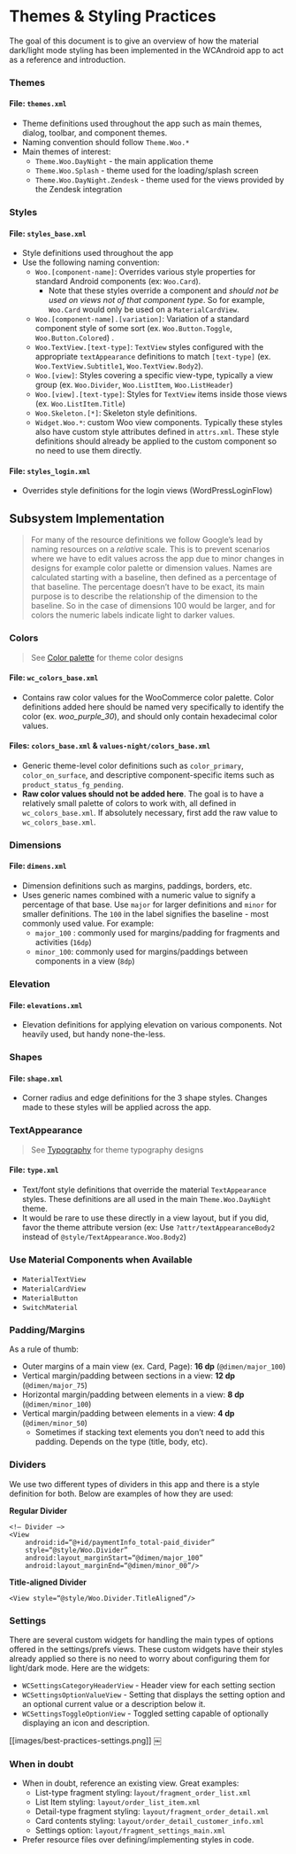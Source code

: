 # Themes & Styling Practices
The goal of this document is to give an overview of how the material dark/light mode styling has been implemented in the WCAndroid app to act as a reference and introduction.

### Themes
#### **File**: `themes.xml`
* Theme definitions used throughout the app such as main themes, dialog, toolbar, and component themes.
* Naming convention should follow `Theme.Woo.*`
* Main themes of interest:
	* `Theme.Woo.DayNight` - the main application theme
	* `Theme.Woo.Splash` - theme used for the loading/splash screen
	* `Theme.Woo.DayNight.Zendesk` - theme used for the views provided by the Zendesk integration

### Styles
#### File: `styles_base.xml`
* Style definitions used throughout the app
* Use the following naming convention:
	* `Woo.[component-name]`: Overrides various style properties for standard Android components (ex: `Woo.Card`).
		* Note that these styles override a component and *should not be used on views not of that component type*. So for example, `Woo.Card` would only be used on a `MaterialCardView`.
	* `Woo.[component-name].[variation]`: Variation of a standard component style of some sort (ex. `Woo.Button.Toggle`, `Woo.Button.Colored`) .
	* `Woo.TextView.[text-type]`: `TextView` styles configured with the appropriate `textAppearance` definitions to match `[text-type]` (ex. `Woo.TextView.Subtitle1`, `Woo.TextView.Body2`).
	* `Woo.[view]`: Styles covering a specific view-type, typically a view group (ex. `Woo.Divider`, `Woo.ListItem`, `Woo.ListHeader`)
	* `Woo.[view].[text-type]`: Styles for `TextView` items inside those views (ex. `Woo.ListItem.Title`)
	* `Woo.Skeleton.[*]`: Skeleton style definitions.
	* `Widget.Woo.*`: custom Woo view components. Typically these styles also have custom style attributes defined in `attrs.xml`. These style definitions should already be applied to the custom component so no need to use them directly.

#### File: `styles_login.xml`
* Overrides style definitions for the login views (WordPressLoginFlow)

## Subsystem Implementation
> For many of the resource definitions we follow Google’s lead by naming resources on a *relative* scale. This is to prevent scenarios where we have to edit values across the app due to minor changes in designs for example color palette or dimension values. Names are calculated starting with a baseline, then defined as a percentage of that baseline. The percentage doesn’t have to be exact, its main purpose is to describe the relationship of the dimension to the baseline. So in the case of dimensions 100 would be larger, and for colors the numeric labels indicate light to darker values.

### Colors

> See [Color palette](material-theme-designs.md#design-colors) for theme color designs
#### File: `wc_colors_base.xml`
* Contains raw color values for the WooCommerce color palette. Color definitions added here should be named very specifically to identify the color (ex. *woo_purple_30*), and should only contain hexadecimal color values.

#### Files: `colors_base.xml` & `values-night/colors_base.xml`
* Generic theme-level color definitions such as `color_primary`, `color_on_surface`, and descriptive component-specific items such as `product_status_fg_pending`.
* **Raw color values should not be added here**. The goal is to have a relatively small palette of colors to work with, all defined in `wc_colors_base.xml`. If absolutely necessary, first add the raw value to `wc_colors_base.xml`.

### Dimensions
#### File: `dimens.xml`
* Dimension definitions such as margins, paddings, borders, etc.
* Uses generic names combined with a numeric value to signify a percentage of that base. Use `major` for larger definitions and `minor`  for smaller definitions. The `100` in the label signifies the baseline - most commonly used value. For example:
	* `major_100` : commonly used for margins/padding for fragments and activities (`16dp`)
	* `minor_100`: commonly used for margins/paddings between components in a view (`8dp`)

### Elevation
#### File: `elevations.xml`
* Elevation definitions for applying elevation on various components. Not heavily used, but handy none-the-less.

### Shapes
#### File: `shape.xml`
* Corner radius and edge definitions for the 3 shape styles. Changes made to these styles will be applied across the app.

### TextAppearance
> See [Typography](material-theme-designs.md#design-typography) for theme typography designs
#### File: `type.xml`
* Text/font style definitions that override the material `TextAppearance` styles. These definitions are all used in the main `Theme.Woo.DayNight` theme.
* It would be rare to use these directly in a view layout, but if you did, favor the theme attribute version (ex: Use `?attr/textAppearanceBody2` instead of `@style/TextAppearance.Woo.Body2`)

### Use Material Components when Available
* `MaterialTextView`
* `MaterialCardView`
* `MaterialButton`
* `SwitchMaterial`

### Padding/Margins
As a rule of thumb:
* Outer margins of a main view (ex. Card, Page): **16 dp** (`@dimen/major_100`)
* Vertical margin/padding between sections in a view: **12 dp** (`@dimen/major_75`)
* Horizontal margin/padding between elements in a view: **8 dp** (`@dimen/minor_100`)
* Vertical margin/padding between elements in a view: **4 dp** (`@dimen/minor_50`)
	* Sometimes if stacking text elements you don’t need to add this padding. Depends on the type (title, body, etc).

### Dividers
We use two different types of dividers in this app and there is a style definition for both. Below are examples of how they are used:

**Regular Divider**
```
<!— Divider —>
<View
    android:id=“@+id/paymentInfo_total-paid_divider”
    style=“@style/Woo.Divider”
    android:layout_marginStart=“@dimen/major_100”
    android:layout_marginEnd=“@dimen/minor_00”/>

```

**Title-aligned Divider**

```
<View style=“@style/Woo.Divider.TitleAligned”/>
```

### Settings
There are several custom widgets for handling the main types of options offered in the settings/prefs views. These custom widgets have their styles already applied so there is no need to worry about configuring them for light/dark mode. Here are the widgets:
* `WCSettingsCategoryHeaderView` - Header view for each setting section
* `WCSettingsOptionValueView` - Setting that displays the setting option and an optional current value or a description below it.
* `WCSettingsToggleOptionView` - Toggled setting capable of optionally displaying an icon and description.

[[images/best-practices-settings.png]]
￼
### When in doubt
* When in doubt, reference an existing view. Great examples:
	* List-type fragment styling: l`ayout/fragment_order_list.xml`
	* List Item styling: `layout/order_list_item.xml`
	* Detail-type fragment styling: `layout/fragment_order_detail.xml`
	* Card contents styling: `layout/order_detail_customer_info.xml`
	* Settings option: `layout/fragment_settings_main.xml`
* Prefer resource files over defining/implementing styles in code.
